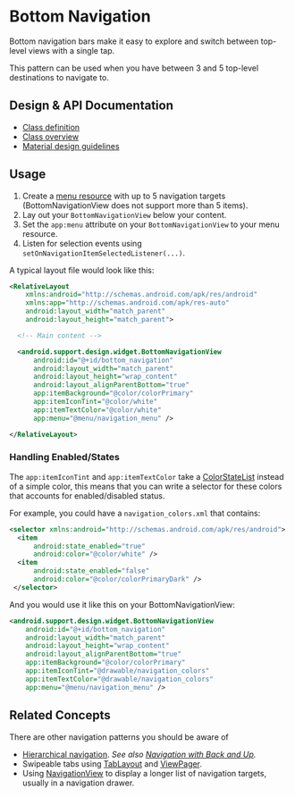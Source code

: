 <!--docs:
title: "Bottom Navigation"
layout: detail
section: components
excerpt: "Bottom navigation bars make it easy to explore and switch between top-level views in a single tap."
iconId: bottom_navigation
path: /catalog/bottom-navigation/
-->

# Bottom Navigation

Bottom navigation bars make it easy to explore and switch between top-level
views with a single tap.

This pattern can be used when you have between 3 and 5 top-level destinations to
navigate to.


## Design & API Documentation

-   [Class
    definition](https://github.com/material-components/material-components-android/tree/master/lib/src/android/support/design/widget/BottomNavigationView.java)
    <!--{: .icon-list-item.icon-list-item--spec }-->
    <!-- Styles for list items requiring icons instead of standard bullets. -->
-   [Class
    overview](https://developer.android.com/reference/android/support/design/widget/BottomNavigationView.html)
    <!--{: .icon-list-item.icon-list-item--spec }-->
-   [Material design
    guidelines](https://material.io/guidelines/components/bottom-navigation.html)
    <!--{: .icon-list-item.icon-list-item--spec }-->
<!--{: .icon-list }-->
<!-- Style for a list that requires icons instead of standard bullets. -->

## Usage

1. Create a [menu
resource](https://developer.android.com/guide/topics/resources/menu-resource.html)
with up to 5 navigation targets (BottomNavigationView does not support more than
5 items).
2. Lay out your `BottomNavigationView` below your content.
3. Set the `app:menu` attribute on your `BottomNavigationView` to your menu
resource.
4. Listen for selection events using `setOnNavigationItemSelectedListener(...)`.

A typical layout file would look like this:

```xml
<RelativeLayout
    xmlns:android="http://schemas.android.com/apk/res/android"
    xmlns:app="http://schemas.android.com/apk/res-auto"
    android:layout_width="match_parent"
    android:layout_height="match_parent">

  <!-- Main content -->

  <android.support.design.widget.BottomNavigationView
      android:id="@+id/bottom_navigation"
      android:layout_width="match_parent"
      android:layout_height="wrap_content"
      android:layout_alignParentBottom="true"
      app:itemBackground="@color/colorPrimary"
      app:itemIconTint="@color/white"
      app:itemTextColor="@color/white"
      app:menu="@menu/navigation_menu" />

</RelativeLayout>
```

### Handling Enabled/States

The `app:itemIconTint` and `app:itemTextColor` take a
[ColorStateList](https://developer.android.com/reference/android/content/res/ColorStateList.html)
instead of a simple color, this means that you can write a selector for these
colors that accounts for enabled/disabled status.

For example, you could have a `navigation_colors.xml` that contains:

```xml
<selector xmlns:android="http://schemas.android.com/apk/res/android">
  <item
      android:state_enabled="true"
      android:color="@color/white" />
  <item
      android:state_enabled="false"
      android:color="@color/colorPrimaryDark" />
 </selector>
```

And you would use it like this on your BottomNavigationView:

```xml
<android.support.design.widget.BottomNavigationView
    android:id="@+id/bottom_navigation"
    android:layout_width="match_parent"
    android:layout_height="wrap_content"
    android:layout_alignParentBottom="true"
    app:itemBackground="@color/colorPrimary"
    app:itemIconTint="@drawable/navigation_colors"
    app:itemTextColor="@drawable/navigation_colors"
    app:menu="@menu/navigation_menu" />
```

## Related Concepts

There are other navigation patterns you should be aware of

-   [Hierarchical
    navigation](https://developer.android.com/training/implementing-navigation/index.html).
    *See also [Navigation with Back and
    Up](https://developer.android.com/design/patterns/navigation.html).*
-   Swipeable tabs using
    [TabLayout](/material-components/material-components-android/blob/master/docs/components/TabLayout.md)
    and
    [ViewPager](https://developer.android.com/reference/android/support/v4/view/ViewPager.html).
-   Using
    [NavigationView](/material-components/material-components-android/blob/master/docs/components/NavigationView.md)
    to display a longer list of navigation targets, usually in a navigation
    drawer.

